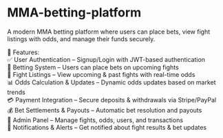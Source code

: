 # MMA-betting-platform

A modern MMA betting platform where users can place bets, view fight listings with odds, and manage their funds securely.

🚀 Features:  <br /> 
✅ User Authentication – Signup/Login with JWT-based authentication  <br /> 
🎲 Betting System – Users can place bets on upcoming fights  <br /> 
📅 Fight Listings – View upcoming & past fights with real-time odds  <br /> 
📊 Odds Calculation & Updates – Dynamic odds updates based on market trends  <br /> 
💳 Payment Integration – Secure deposits & withdrawals via Stripe/PayPal  <br /> 
💰 Bet Settlements & Payouts – Automatic bet resolution and payouts  <br /> 
🔧 Admin Panel – Manage fights, odds, users, and transactions  <br /> 
🔔 Notifications & Alerts – Get notified about fight results & bet updates  <br /> 

